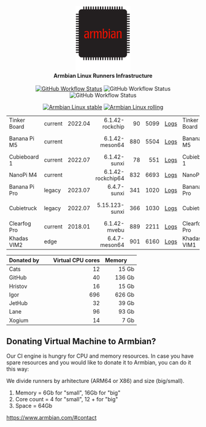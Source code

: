 <p align="center">
  <a href="#build-framework">
  <img src="https://raw.githubusercontent.com/armbian/build/master/.github/armbian-logo.png" alt="Armbian logo" width="144">
  </a><br>
  <strong>Armbian Linux Runners Infrastructure</strong><br>
<br>
<a href=https://github.com/armbian/build/actions/workflows/build-train.yml><img alt="GitHub Workflow Status" src="https://img.shields.io/github/actions/workflow/status/armbian/build/build-train.yml?logo=githubactions&label=Kernel%20compile&logoColor=white&style=for-the-badge&branch=master"></a>
<img alt="GitHub Workflow Status" src="https://img.shields.io/badge/dynamic/json?label=VIRTUAL%20CPU%20COUNT&query=CPU&cacheSeconds=10&style=for-the-badge&url=https%3A%2F%2Fgithub.com%2Farmbian%2Fscripts%2Freleases%2Fdownload%2Fstatus%2Frunners_capacity.json"> <img alt="GitHub Workflow Status" src="https://img.shields.io/badge/dynamic/json?label=MEMORY%20in%20MB&query=MEM&cacheSeconds=10&style=for-the-badge&url=https%3A%2F%2Fgithub.com%2Farmbian%2Fscripts%2Freleases%2Fdownload%2Fstatus%2Frunners_capacity.json">
</p>
<p align=center>
<a href=https://armbian.com/download><img alt="Armbian Linux stable" src="https://img.shields.io/badge/dynamic/json?label=Armbian%20Linux%20current&query=CURRENT&color=f71000&cacheSeconds=600&style=for-the-badge&url=https%3A%2F%2Fgithub.com%2Farmbian%2Fscripts%2Freleases%2Fdownload%2Fstatus%2Frunners_capacity.json"></a>
<a href=https://github.com/armbian/community><img alt="Armbian Linux rolling" src="https://img.shields.io/badge/dynamic/json?label=Armbian%20Linux%20edge&query=EDGE&color=34be5b&cacheSeconds=600&style=for-the-badge&url=https%3A%2F%2Fgithub.com%2Farmbian%2Fscripts%2Freleases%2Fdownload%2Fstatus%2Frunners_capacity.json"></a>
</p>

<!--START_SECTION:data-section-->
<table width="100%"><tr><td align="left">Tinker Board</td><td align=left>current</td><td align=right>2022.04</td><td align=right>6.1.42-rockchip</td><td align=right>90</td><td align=right>5099</td><td align=right><a href="https://paste.armbian.com/ohoruquriy">Logs</a></td><td align="left">Tinker Board</td><td align=left>edge</td><td align=right>2022.04</td><td align=right>6.4.7-rockchip</td><td align=right>89</td><td align=right>4845</td><td align=right><a href="https://paste.armbian.com/rocifufaqa">Logs</a></td><td align="left">Espressobin</td><td align=left>current</td><td align=right></td><td align=right>5.15.123-mvebu64</td><td align=right>875</td><td align=right>983</td><td align=right><a href="https://paste.armbian.com/ekaqemapim">Logs</a></td><td align="left">Espressobin</td><td align=left>edge</td><td align=right></td><td align=right>6.1.42-mvebu64</td><td align=right>875</td><td align=right>996</td><td align=right><a href="https://paste.armbian.com/dayimovelu">Logs</a></td><td align="left">UEFI x86</td><td align=left>legacy</td><td align=right></td><td align=right>6.4.7-x86</td><td align=right>872</td><td align=right>4659</td><td align=right><a href="https://paste.armbian.com/ehudahuxip">Logs</a></td><td align="left">UEFI x86</td><td align=left>current</td><td align=right></td><td align=right>6.4.7-x86</td><td align=right>864</td><td align=right>4739</td><td align=right><a href="https://paste.armbian.com/micevikiwe">Logs</a></td><td align="left">UEFI x86</td><td align=left>edge</td><td align=right></td><td align=right>6.4.7-x86</td><td align=right>870</td><td align=right>4735</td><td align=right><a href="https://paste.armbian.com/sinelegepu">Logs</a></td></tr><tr><td align="left">Banana Pi M5</td><td align=left>current</td><td align=right></td><td align=right>6.1.42-meson64</td><td align=right>880</td><td align=right>5504</td><td align=right><a href="https://paste.armbian.com/okakedezev">Logs</a></td><td align="left">Banana Pi M5</td><td align=left>edge</td><td align=right></td><td align=right>6.4.7-meson64</td><td align=right>890</td><td align=right>5543</td><td align=right><a href="https://paste.armbian.com/ehahuyemup">Logs</a></td><td align="left">Rockpi E</td><td align=left>legacy</td><td align=right></td><td align=right>6.1.37-rockchip64</td><td align=right>93</td><td align=right>3425</td><td align=right><a href="https://paste.armbian.com/">Logs</a></td><td align="left">Rockpi E</td><td align=left>current</td><td align=right></td><td align=right>6.1.37-rockchip64</td><td align=right>90</td><td align=right>3447</td><td align=right><a href="https://paste.armbian.com/">Logs</a></td><td align="left">Rockpi E</td><td align=left>edge</td><td align=right></td><td align=right>6.1.37-rockchip64</td><td align=right>90</td><td align=right>3398</td><td align=right><a href="https://paste.armbian.com/">Logs</a></td><td align="left">NanoPi R6S</td><td align=left>legacy</td><td align=right>2017.09</td><td align=right>5.10.160-rockchip-rk3588</td><td align=right>2250</td><td align=right>15550</td><td align=right><a href="https://paste.armbian.com/esonohobab">Logs</a></td><td align="left">Cubieboard 1</td><td align=left>legacy</td><td align=right>2022.07</td><td align=right>5.15.123-sunxi</td><td align=right>76</td><td align=right>570</td><td align=right><a href="https://paste.armbian.com/quworudoqa">Logs</a></td></tr><tr><td align="left">Cubieboard 1</td><td align=left>current</td><td align=right>2022.07</td><td align=right>6.1.42-sunxi</td><td align=right>78</td><td align=right>551</td><td align=right><a href="https://paste.armbian.com/ewiyurayok">Logs</a></td><td align="left">Cubieboard 1</td><td align=left>edge</td><td align=right>2022.07</td><td align=right>6.4.7-sunxi</td><td align=right>76</td><td align=right>553</td><td align=right><a href="https://paste.armbian.com/otipidomeq">Logs</a></td><td align="left">Orange Pi 3 LTS</td><td align=left>current</td><td align=right>2022.07</td><td align=right>6.1.42-sunxi64</td><td align=right>875</td><td align=right>3913</td><td align=right><a href="https://paste.armbian.com/azisutalem">Logs</a></td><td align="left">Orange Pi 3 LTS</td><td align=left>edge</td><td align=right>2022.07</td><td align=right>6.4.7-sunxi64</td><td align=right>869</td><td align=right>3754</td><td align=right><a href="https://paste.armbian.com/jelotiluvo">Logs</a></td><td align="left">Rockpi 4B</td><td align=left>legacy</td><td align=right>2022.07</td><td align=right>4.4.213-rockchip64</td><td align=right>898</td><td align=right>6021</td><td align=right><a href="https://paste.armbian.com/opezefahiv">Logs</a></td><td align="left">Rockpi 4B</td><td align=left>current</td><td align=right>2022.07</td><td align=right>6.1.42-rockchip64</td><td align=right>890</td><td align=right>6070</td><td align=right><a href="https://paste.armbian.com/zijumalonu">Logs</a></td><td align="left">Rockpi 4B</td><td align=left>edge</td><td align=right>2022.07</td><td align=right>6.3.13-rockchip64</td><td align=right>891</td><td align=right>5976</td><td align=right><a href="https://paste.armbian.com/xabeqozepa">Logs</a></td></tr><tr><td align="left">NanoPi M4</td><td align=left>current</td><td align=right></td><td align=right>6.1.42-rockchip64</td><td align=right>832</td><td align=right>6693</td><td align=right><a href="https://paste.armbian.com/cerirenibe">Logs</a></td><td align="left">NanoPi M4</td><td align=left>edge</td><td align=right></td><td align=right>6.3.13-rockchip64</td><td align=right>880</td><td align=right>6728</td><td align=right><a href="https://paste.armbian.com/oxowovasiy">Logs</a></td><td align="left">Le potato</td><td align=left>current</td><td align=right></td><td align=right>6.1.42-meson64</td><td align=right>93</td><td align=right>3736</td><td align=right><a href="https://paste.armbian.com/uzokopecaf">Logs</a></td><td align="left">Le potato</td><td align=left>edge</td><td align=right></td><td align=right>6.4.7-meson64</td><td align=right>89</td><td align=right>3767</td><td align=right><a href="https://paste.armbian.com/bohehevozo">Logs</a></td><td align="left">Raspberry Pi 4</td><td align=left>legacy</td><td align=right></td><td align=right>5.15.92-bcm2711</td><td align=right>90</td><td align=right>1912</td><td align=right><a href="https://paste.armbian.com/pixamijixe">Logs</a></td><td align="left">Raspberry Pi 4</td><td align=left>current</td><td align=right></td><td align=right>6.1.42-bcm2711</td><td align=right>90</td><td align=right>1798</td><td align=right><a href="https://paste.armbian.com/fogibuvori">Logs</a></td><td align="left">Raspberry Pi 4</td><td align=left>edge</td><td align=right></td><td align=right>6.3.13-bcm2711</td><td align=right>91</td><td align=right>1881</td><td align=right><a href="https://paste.armbian.com/guyaneyane">Logs</a></td></tr><tr><td align="left">Banana Pi Pro</td><td align=left>legacy</td><td align=right>2023.07</td><td align=right>6.4.7-sunxi</td><td align=right>341</td><td align=right>1020</td><td align=right><a href="https://paste.armbian.com/omebecejiq">Logs</a></td><td align="left">Banana Pi Pro</td><td align=left>current</td><td align=right>2023.07</td><td align=right>6.4.7-sunxi</td><td align=right>507</td><td align=right>1008</td><td align=right><a href="https://paste.armbian.com/dinayijobu">Logs</a></td><td align="left">Banana Pi Pro</td><td align=left>edge</td><td align=right>2023.07</td><td align=right>6.4.7-sunxi</td><td align=right>525</td><td align=right>1015</td><td align=right><a href="https://paste.armbian.com/ejaqijemug">Logs</a></td><td align="left">Odroid XU4</td><td align=left>current</td><td align=right>2017.05</td><td align=right>5.4.251-odroidxu4</td><td align=right>887</td><td align=right>8416</td><td align=right><a href="https://paste.armbian.com/axocunuhoy">Logs</a></td><td align="left">Odroid XU4</td><td align=left>edge</td><td align=right>2017.05</td><td align=right>6.1.42-odroidxu4</td><td align=right>920</td><td align=right>7178</td><td align=right><a href="https://paste.armbian.com/bugokicete">Logs</a></td><td align="left">ZeroPi</td><td align=left>current</td><td align=right>2023.07</td><td align=right>6.1.42-sunxi</td><td align=right>590</td><td align=right>2541</td><td align=right><a href="https://paste.armbian.com/ocuyewupak">Logs</a></td><td align="left">ZeroPi</td><td align=left>edge</td><td align=right>2023.07</td><td align=right>6.4.7-sunxi</td><td align=right>562</td><td align=right>2530</td><td align=right><a href="https://paste.armbian.com/adeqatagap">Logs</a></td></tr><tr><td align="left">Cubietruck</td><td align=left>legacy</td><td align=right>2022.07</td><td align=right>5.15.123-sunxi</td><td align=right>366</td><td align=right>1030</td><td align=right><a href="https://paste.armbian.com/huguzimihu">Logs</a></td><td align="left">Cubietruck</td><td align=left>current</td><td align=right>2022.07</td><td align=right>6.1.42-sunxi</td><td align=right>361</td><td align=right>1016</td><td align=right><a href="https://paste.armbian.com/ulazezijec">Logs</a></td><td align="left">Cubietruck</td><td align=left>edge</td><td align=right>2022.07</td><td align=right>6.4.7-sunxi</td><td align=right>390</td><td align=right>1017</td><td align=right><a href="https://paste.armbian.com/jilanuhane">Logs</a></td><td align="left">Orange Pi 5</td><td align=left>legacy</td><td align=right>2017.09</td><td align=right>6.5.0-rc1-rockchip-rk3588</td><td align=right>960</td><td align=right>15558</td><td align=right><a href="https://paste.armbian.com/omuzugebun">Logs</a></td><td align="left">Orange Pi 5</td><td align=left>edge</td><td align=right>2017.09</td><td align=right>6.5.0-rc1-rockchip-rk3588</td><td align=right>680</td><td align=right>15545</td><td align=right><a href="https://paste.armbian.com/verehevayu">Logs</a></td><td align="left">Odroid N2</td><td align=left>current</td><td align=right></td><td align=right>6.1.42-meson64</td><td align=right>890</td><td align=right>8764</td><td align=right><a href="https://paste.armbian.com/ovofayaway">Logs</a></td><td align="left">Odroid N2</td><td align=left>edge</td><td align=right></td><td align=right>6.4.7-meson64</td><td align=right>880</td><td align=right>8904</td><td align=right><a href="https://paste.armbian.com/cijisihivi">Logs</a></td></tr><tr><td align="left">Clearfog Pro</td><td align=left>current</td><td align=right>2018.01</td><td align=right>6.1.42-mvebu</td><td align=right>889</td><td align=right>2211</td><td align=right><a href="https://paste.armbian.com/asaludilis">Logs</a></td><td align="left">Clearfog Pro</td><td align=left>edge</td><td align=right>2018.01</td><td align=right>6.2.16-mvebu</td><td align=right>890</td><td align=right>2209</td><td align=right><a href="https://paste.armbian.com/izuzorojer">Logs</a></td><td align="left">Orange Pi 3</td><td align=left>legacy</td><td align=right>2022.07</td><td align=right>5.15.123-sunxi64</td><td align=right>876</td><td align=right>4364</td><td align=right><a href="https://paste.armbian.com/fugabukaqa">Logs</a></td><td align="left">Orange Pi 3</td><td align=left>current</td><td align=right>2022.07</td><td align=right>5.15.123-sunxi64</td><td align=right>880</td><td align=right>4179</td><td align=right><a href="https://paste.armbian.com/bofuzipaba">Logs</a></td><td align="left">Orange Pi 3</td><td align=left>edge</td><td align=right>2022.07</td><td align=right>6.4.7-sunxi64</td><td align=right>889</td><td align=right>4164</td><td align=right><a href="https://paste.armbian.com/ejenecixol">Logs</a></td><td align="left">Banana Pi M2 Ultra</td><td align=left>current</td><td align=right>2022.07</td><td align=right>6.1.42-sunxi</td><td align=right>786</td><td align=right>2713</td><td align=right><a href="https://paste.armbian.com/umatatoweq">Logs</a></td><td align="left">Khadas VIM2</td><td align=left>current</td><td align=right></td><td align=right>6.1.42-meson64</td><td align=right>888</td><td align=right>6174</td><td align=right><a href="https://paste.armbian.com/udigufiqib">Logs</a></td></tr><tr><td align="left">Khadas VIM2</td><td align=left>edge</td><td align=right></td><td align=right>6.4.7-meson64</td><td align=right>901</td><td align=right>6160</td><td align=right><a href="https://paste.armbian.com/eqeveyakuh">Logs</a></td><td align="left">Khadas VIM1</td><td align=left>current</td><td align=right></td><td align=right>6.1.42-meson64</td><td align=right>93</td><td align=right>3716</td><td align=right><a href="https://paste.armbian.com/xaxihunuti">Logs</a></td><td align="left">Khadas VIM1</td><td align=left>edge</td><td align=right></td><td align=right>6.4.7-meson64</td><td align=right>89</td><td align=right>3705</td><td align=right><a href="https://paste.armbian.com/ehudegariw">Logs</a></td><td></td><td></td><td></td><td></td></tr></table>
<!--END_SECTION:data-section-->

|Donated by &nbsp;&nbsp;&nbsp;&nbsp;&nbsp;| Virtual CPU cores |Memory&nbsp;&nbsp;&nbsp;&nbsp;&nbsp;|
|--|--:|--:|
|Cats|12|15 Gb|
|GitHub|40|136 Gb|
|Hristov|16|15 Gb|
|Igor|696|626 Gb|
|JetHub|32|39 Gb|
|Lane|96|93 Gb|
|Xogium|14|7 Gb|
## Donating Virtual Machine to Armbian?

Our CI engine is hungry for CPU and memory resources. In case you have spare resources and you would like to donate it to Armbian, you can do it this way:

We divide runners by arhitecture (ARM64 or X86) and size (big/small).

1. Memory = 6Gb for "small", 16Gb for "big"
3. Core count = 4 for "small", 12 + for "big"
4. Space = 64Gb

https://www.armbian.com/#contact
